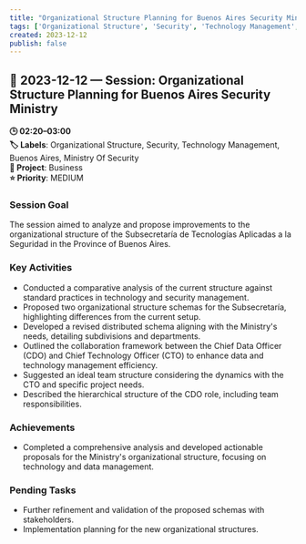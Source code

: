 ```yaml
---
title: "Organizational Structure Planning for Buenos Aires Security Ministry"
tags: ['Organizational Structure', 'Security', 'Technology Management', 'Buenos Aires', 'Ministry Of Security']
created: 2023-12-12
publish: false
---
```


## 📅 2023-12-12 — Session: Organizational Structure Planning for Buenos Aires Security Ministry

**🕒 02:20–03:00**  
**🏷️ Labels**: Organizational Structure, Security, Technology Management, Buenos Aires, Ministry Of Security  
**📂 Project**: Business  
**⭐ Priority**: MEDIUM  


### Session Goal
The session aimed to analyze and propose improvements to the organizational structure of the Subsecretaría de Tecnologías Aplicadas a la Seguridad in the Province of Buenos Aires.

### Key Activities
- Conducted a comparative analysis of the current structure against standard practices in technology and security management.
- Proposed two organizational structure schemas for the Subsecretaría, highlighting differences from the current setup.
- Developed a revised distributed schema aligning with the Ministry's needs, detailing subdivisions and departments.
- Outlined the collaboration framework between the Chief Data Officer (CDO) and Chief Technology Officer (CTO) to enhance data and technology management efficiency.
- Suggested an ideal team structure considering the dynamics with the CTO and specific project needs.
- Described the hierarchical structure of the CDO role, including team responsibilities.

### Achievements
- Completed a comprehensive analysis and developed actionable proposals for the Ministry's organizational structure, focusing on technology and data management.

### Pending Tasks
- Further refinement and validation of the proposed schemas with stakeholders.
- Implementation planning for the new organizational structures.
